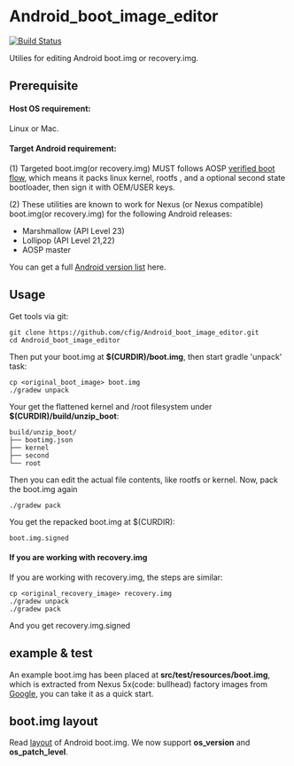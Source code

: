 # Android_boot_image_editor
[![Build Status](https://travis-ci.org/cfig/Android_boot_image_editor.svg?branch=master)](https://travis-ci.org/cfig/Android_boot_image_editor)

Utilies for editing Android boot.img or recovery.img.

## Prerequisite
#### Host OS requirement:

Linux or Mac.

#### Target Android requirement:

(1) Targeted boot.img(or recovery.img) MUST follows AOSP [verified boot flow](https://source.android.com/security/verifiedboot/index.html), which means it packs linux kernel, rootfs , and a optional second state bootloader, then sign it with OEM/USER keys.

(2) These utilities are known to work for Nexus (or Nexus compatible) boot.img(or recovery.img) for the following Android releases:

 - Marshmallow (API Level 23)
 - Lollipop (API Level 21,22)
 - AOSP master

You can get a full [Android version list](https://source.android.com/source/build-numbers.html) here.

## Usage
Get tools via git:

    git clone https://github.com/cfig/Android_boot_image_editor.git
    cd Android_boot_image_editor

Then put your boot.img at **$(CURDIR)/boot.img**, then start gradle 'unpack' task:

    cp <original_boot_image> boot.img
    ./gradew unpack

Your get the flattened kernel and /root filesystem under **$(CURDIR)/build/unzip\_boot**:

    build/unzip_boot/
    ├── bootimg.json
    ├── kernel
    ├── second
    └── root

Then you can edit the actual file contents, like rootfs or kernel.
Now, pack the boot.img again

    ./gradew pack

You get the repacked boot.img at $(CURDIR):

    boot.img.signed

#### If you are working with recovery.img
If you are working with recovery.img, the steps are similar:

    cp <original_recovery_image> recovery.img
    ./gradew unpack
    ./gradew pack

And you get recovery.img.signed


## example & test
An example boot.img has been placed at **src/test/resources/boot.img**, which is extracted from Nexus 5x(code: bullhead) factory images from [Google](https://dl.google.com/dl/android/aosp/bullhead-mda89e-factory-29247942.tgz), you can take it as a quick start.

## boot.img layout
Read [layout](https://github.com/cfig/Android_boot_image_editor/blob/master/README.expert.md) of Android boot.img.
We now support **os\_version** and **os\_patch\_level**.
